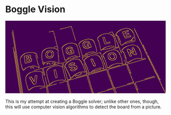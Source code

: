# Boggle Vision

![The logo of my Boggle Vision project: an OCR'd Boggle board where the tiles say "Boggle Vision"](./assets/boggle-vision-banner.png)

This is my attempt at creating a Boggle solver; unlike other ones, though, this will use computer vision algorithms to detect the board from a picture. 

